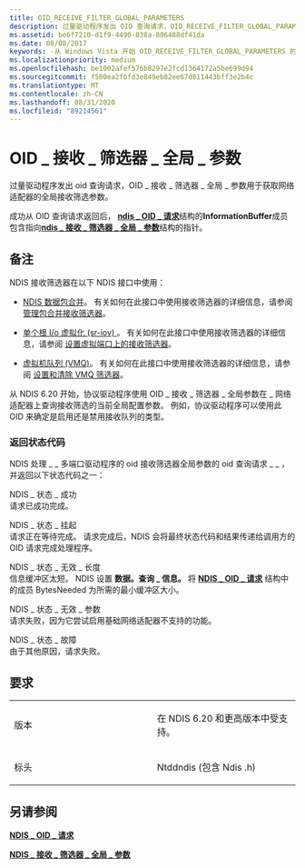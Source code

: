 ```yaml
---
title: OID_RECEIVE_FILTER_GLOBAL_PARAMETERS
description: 过量驱动程序发出 OID 查询请求，OID_RECEIVE_FILTER_GLOBAL_PARAMETERS 获取网络适配器的全局接收筛选参数。
ms.assetid: be6f7210-d1f9-4490-838a-806488df41da
ms.date: 08/08/2017
keywords: -从 Windows Vista 开始 OID_RECEIVE_FILTER_GLOBAL_PARAMETERS 的网络驱动程序
ms.localizationpriority: medium
ms.openlocfilehash: be1002afef576b8297e2fcd1364172a5be699d94
ms.sourcegitcommit: f500ea2fbfd3e849eb82ee67d011443bff3e2b4c
ms.translationtype: MT
ms.contentlocale: zh-CN
ms.lasthandoff: 08/31/2020
ms.locfileid: "89214561"
---
```

# <a name="oid_receive_filter_global_parameters"></a>OID \_ 接收 \_ 筛选器 \_ 全局 \_ 参数


过量驱动程序发出 oid 查询请求，OID \_ 接收 \_ 筛选器 \_ 全局 \_ 参数用于获取网络适配器的全局接收筛选参数。

成功从 OID 查询请求返回后， [**ndis \_ OID \_ 请求**](/windows-hardware/drivers/ddi/ndis/ns-ndis-_ndis_oid_request)结构的**InformationBuffer**成员包含指向[**ndis \_ 接收 \_ 筛选器 \_ 全局 \_ 参数**](/windows-hardware/drivers/ddi/ntddndis/ns-ntddndis-_ndis_receive_filter_global_parameters)结构的指针。

<a name="remarks"></a>备注
-------

NDIS 接收筛选器在以下 NDIS 接口中使用：

-   [NDIS 数据包合并](./ndis-packet-coalescing.md)。 有关如何在此接口中使用接收筛选器的详细信息，请参阅 [管理包合并接收筛选器](https://docs.microsoft.com/windows-hardware/drivers/network/managing-packet-coalescing-receive-filters)。

-   [单个根 I/o 虚拟化 (sr-iov) ](./single-root-i-o-virtualization--sr-iov-.md)。 有关如何在此接口中使用接收筛选器的详细信息，请参阅 [设置虚拟端口上的接收筛选器](./setting-a-receive-filter-on-a-virtual-port.md)。

-   [虚拟机队列 (VMQ)](./virtual-machine-queue--vmq--in-ndis-6-20.md)。 有关如何在此接口中使用接收筛选器的详细信息，请参阅 [设置和清除 VMQ 筛选器](./setting-and-clearing-vmq-filters.md)。

从 NDIS 6.20 开始，协议驱动程序使用 OID \_ 接收 \_ 筛选器 \_ 全局参数在 \_ 网络适配器上查询接收筛选的当前全局配置参数。 例如，协议驱动程序可以使用此 OID 来确定是启用还是禁用接收队列的类型。

### <a name="return-status-codes"></a>返回状态代码

NDIS 处理 \_ \_ 多端口驱动程序的 oid 接收筛选器全局参数的 oid 查询请求 \_ \_ ，并返回以下状态代码之一：

<a href="" id="ndis-status-success"></a>NDIS \_ 状态 \_ 成功  
请求已成功完成。

<a href="" id="ndis-status-pending"></a>NDIS \_ 状态 \_ 挂起  
请求正在等待完成。 请求完成后，NDIS 会将最终状态代码和结果传递给调用方的 OID 请求完成处理程序。

<a href="" id="ndis-status-invalid-length"></a>NDIS \_ 状态 \_ 无效 \_ 长度  
信息缓冲区太短。 NDIS 设置 **数据。查询 \_ 信息。** 将 [**NDIS \_ OID \_ 请求**](/windows-hardware/drivers/ddi/ndis/ns-ndis-_ndis_oid_request) 结构中的成员 BytesNeeded 为所需的最小缓冲区大小。

<a href="" id="ndis-status-invalid-parameter"></a>NDIS \_ 状态 \_ 无效 \_ 参数  
请求失败，因为它尝试启用基础网络适配器不支持的功能。

<a href="" id="ndis-status-failure"></a>NDIS \_ 状态 \_ 故障  
由于其他原因，请求失败。

<a name="requirements"></a>要求
------------

<table>
<colgroup>
<col width="50%" />
<col width="50%" />
</colgroup>
<tbody>
<tr class="odd">
<td><p>版本</p></td>
<td><p>在 NDIS 6.20 和更高版本中受支持。</p></td>
</tr>
<tr class="even">
<td><p>标头</p></td>
<td>Ntddndis (包含 Ndis .h) </td>
</tr>
</tbody>
</table>

## <a name="see-also"></a>另请参阅


[**NDIS \_ OID \_ 请求**](/windows-hardware/drivers/ddi/ndis/ns-ndis-_ndis_oid_request)

[**NDIS \_ 接收 \_ 筛选器 \_ 全局 \_ 参数**](/windows-hardware/drivers/ddi/ntddndis/ns-ntddndis-_ndis_receive_filter_global_parameters)

 

